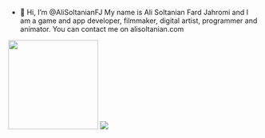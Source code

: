 - 👋 Hi, I’m @AliSoltanianFJ
My name is Ali Soltanian Fard Jahromi and I am a game and app developer, filmmaker, digital artist, programmer and animator.
You can contact me on alisoltanian.com

<img height="180em" src="https://github-readme-stats.vercel.app/api?username=AliSoltanianFJ&show_icons=true&hide_border=true&&count_private=true&include_all_commits=true" />
<img src="https://github-readme-stats.vercel.app/api/top-langs?username=zluvsand"/>
